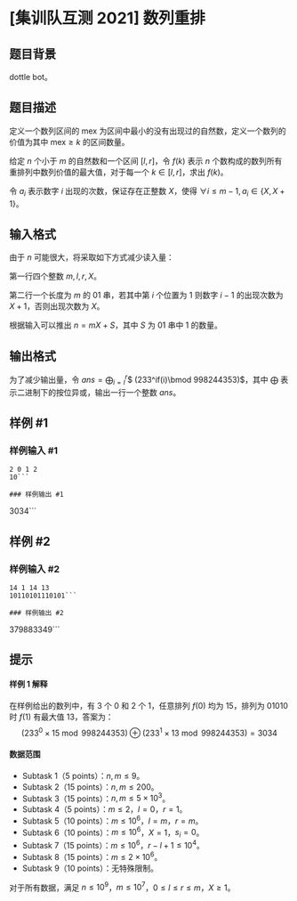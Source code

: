 # [集训队互测 2021] 数列重排

## 题目背景

dottle bot。

## 题目描述

定义一个数列区间的 $\textrm{mex}$ 为区间中最小的没有出现过的自然数，定义一个数列的价值为其中 $\textrm{mex}\geq k$ 的区间数量。

给定 $n$ 个小于 $m$ 的自然数和一个区间 $[l,r]$，令 $f(k)$ 表示 $n$ 个数构成的数列所有重排列中数列价值的最大值，对于每一个 $k\in [l,r]$，求出 $f(k)$。

令 $a_i$ 表示数字 $i$ 出现的次数，保证存在正整数 $X$，使得  $\forall i\le m-1,a_i\in \{X,X+1\}$。

## 输入格式

由于 $n$ 可能很大，将采取如下方式减少读入量：

第一行四个整数 $m,l,r,X$。

第二行一个长度为 $m$ 的 $01$ 串，若其中第 $i$ 个位置为 $1$ 则数字 $i-1$ 的出现次数为 $X+1$，否则出现次数为 $X$。

根据输入可以推出 $n=mX+S$，其中 $S$ 为 $01$ 串中 $1$ 的数量。

## 输出格式

为了减少输出量，令 $ans=\displaystyle{\bigoplus_{i=l}^r}$$  (233^if(i)\bmod 998244353)$，其中 $\displaystyle\bigoplus$ 表示二进制下的按位异或，输出一行一个整数 $ans$。

## 样例 #1

### 样例输入 #1
```
2 0 1 2
10```

### 样例输出 #1

```
3034```

## 样例 #2

### 样例输入 #2
```
14 1 14 13
10110101110101```

### 样例输出 #2

```
379883349```

## 提示

#### 样例 1 解释

在样例给出的数列中，有 $3$ 个 $0$ 和 $2$ 个 $1$，任意排列 $f(0)$ 均为 $15$，排列为 $\textrm{01010}$ 时 $f(1)$ 有最大值 $13$，答案为：
$$
\displaystyle (233^0\times 15\bmod 998244353)\oplus(233^1\times 13\bmod 998244353)=3034
$$

#### 数据范围

- Subtask 1（5 points）：$n,m\leq 9$。
- Subtask 2（15 points）：$n,m\leq 200$。
- Subtask 3（15 points）：$n,m\leq 5\times 10^3$。
- Subtask 4（5 points）：$m\leq 2$，$l=0$，$r=1$。
- Subtask 5（10 points）：$m\leq 10^6$，$l=m$，$r=m$。 
- Subtask 6（10 points）：$m\leq 10^6$，$X=1$，$s_i=0$。
- Subtask 7（15 points）：$m\leq 10^6$，$r-l+1\leq 10^4$。
- Subtask 8（15 points）：$m\leq 2\times 10^6$。
- Subtask 9（10 points）：无特殊限制。

对于所有数据，满足 $n\leq 10^9$，$m\leq 10^7$，$0\leq l\leq r\leq m$，$X\geq 1$。
